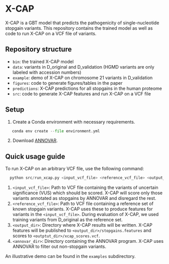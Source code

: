 # X-CAP

X-CAP is a GBT model that predicts the pathogenicity of single-nucleotide stopgain variants. This repository contains the trained model as well as code to run X-CAP on a VCF file of variants. 

## Repository structure
- ```bin```: the trained X-CAP model
- ```data```: variants in D_original and D_validation (HGMD variants are only labeled with accession numbers)
- ```example```: demo of X-CAP on chromosome 21 variants in D_validation
- ```figures```: code to generate figures/tables in the paper
- ```predictions```: X-CAP predictions for all stopgains in the human proteome
- ```src```: code to generate X-CAP features and run X-CAP on a VCF file

## Setup
1. Create a Conda environment with necessary requirements.
 ```Python
    conda env create --file environment.yml
 ```
 2. Download [ANNOVAR](https://annovar.openbioinformatics.org/en/latest/user-guide/download/).

## Quick usage guide
To run X-CAP on an arbitrary VCF file, use the following command:
```Python
  python src/run_xcap.py <input_vcf_file> <reference_vcf_file> <output_dir> <annovar_dir>
```
1. ```<input_vcf_file>```: Path to VCF file containing the variants of uncertain significance (VUS) which should be scored. X-CAP will score only those variants annotated as stopgains by ANNOVAR and disregard the rest.
2. ```<reference_vcf_file>```: Path to VCF file containing a reference set of known stopgain variants. X-CAP uses these to produce features for variants in the ```<input_vcf_file>```. During evaluation of X-CAP, we used training variants from D_original as the reference set.
3. ```<output_dir>```: Directory where X-CAP results will be written. X-CAP features will be published to ```<output_dir>/stopgains.features``` and scores to ```<outptut_dir>/xcap_scores.vcf```.
4. ```<annovar_dir>```: Directory containing the ANNOVAR program. X-CAP uses ANNOVAR to filter out non-stopgain variants.

An illustrative demo can be found in the ```examples``` subdirectory.
